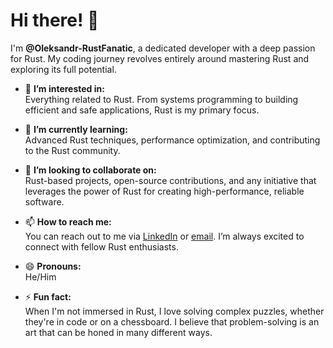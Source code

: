 # Hi there! 👋

I'm **@Oleksandr-RustFanatic**, a dedicated developer with a deep passion for Rust. My coding journey revolves entirely around mastering Rust and exploring its full potential.

- 👀 **I’m interested in:**  
  Everything related to Rust. From systems programming to building efficient and safe applications, Rust is my primary focus.

- 🌱 **I’m currently learning:**  
  Advanced Rust techniques, performance optimization, and contributing to the Rust community.

- 💞️ **I’m looking to collaborate on:**  
  Rust-based projects, open-source contributions, and any initiative that leverages the power of Rust for creating high-performance, reliable software.

- 📫 **How to reach me:**  
  You can reach out to me via [LinkedIn](https://www.linkedin.com/in/oleksandr-yakovenko-260a68170/) or [email](mailto:oleksandr.american@gmail.com). I’m always excited to connect with fellow Rust enthusiasts.

- 😄 **Pronouns:**  
  He/Him

- ⚡ **Fun fact:**  
  When I'm not immersed in Rust, I love solving complex puzzles, whether they're in code or on a chessboard. I believe that problem-solving is an art that can be honed in many different ways.

<!---
Oleksandr-RustFanatic/Oleksandr-RustFanatic is a ✨ special ✨ repository because its `README.md` (this file) appears on your GitHub profile.
You can click the Preview link to take a look at your changes.
--->
